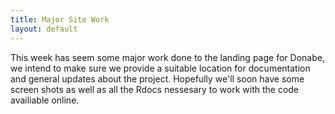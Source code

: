 ```yaml
---
title: Major Site Work
layout: default
---
```

This week has seem some major work done to the landing page for Donabe, we intend to make sure we provide a suitable location for documentation and general updates about the project. Hopefully we'll soon have some screen shots as well as all the Rdocs nessesary to work with the code availiable online.
